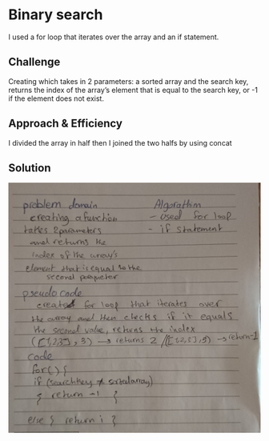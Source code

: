 # Binary search
<!-- Short summary or background information -->
I used a for loop that iterates over the array and an if statement.

## Challenge
<!-- Description of the challenge -->
Creating which takes in 2 parameters: a sorted array and the search key, returns the index of the array’s element that is equal to the search key, or -1 if the element does not exist.

## Approach & Efficiency
<!-- What approach did you take? Why? What is the Big O space/time for this approach? -->
I divided the array in half then I joined the two halfs by using concat

## Solution
<!-- Embedded whiteboard image -->
![Whitboard](../../assets/whiteboardCC3.JPG)